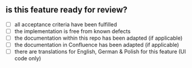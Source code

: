 ## is this feature ready for review?

<!-- from https://bbnavi.atlassian.net/wiki/spaces/BD/pages/3604502/Definition+of+Done -->

- [ ] all acceptance criteria have been fulfilled
- [ ] the implementation is free from known defects
- [ ] the documentation within this repo has been adapted (if applicable)
- [ ] the documentation in Confluence has been adapted (if applicable)
- [ ] there are translations for English, German & Polish for this feature (UI code only)
